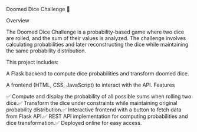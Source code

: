 Doomed Dice Challenge 🎲

Overview

The Doomed Dice Challenge is a probability-based game where two dice are rolled, and the sum of their values is analyzed. The challenge involves calculating probabilities and later reconstructing the dice while maintaining the same probability distribution.

This project includes:

A Flask backend to compute dice probabilities and transform doomed dice.

A frontend (HTML, CSS, JavaScript) to interact with the API.
Features

✅ Compute and display the probability of all possible sums when rolling two dice.✅ Transform the dice under constraints while maintaining original probability distribution.✅ Interactive frontend with a button to fetch data from Flask API.✅ REST API implementation for computing probabilities and dice transformation.✅ Deployed online for easy access.
